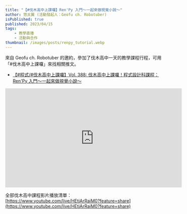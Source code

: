 ```yaml
---
title: "【#伐木高中上課囉】Ren'Py 入門～一起來做視覺小說～"
author: 悠太翼 (活動發起人：Geofu ch. Robotuber)
isPublished: true
published: 2023/04/15
tags:
    - 教學直播
    - 活動與合作
thumbnail: /images/posts/renpy_tutorial.webp
---
```

來自 Geofu ch. Robotuber 的邀約，參加了伐木高中一天的教學課程行程，可用「\#伐木高中上課囉」來找相關推文。

- [【#程式/#伐木高中上課囉】Vol. 388: 伐木高中上課囉！程式設計科課程：Ren'Py 入門～一起來做視覺小說～](https://www.youtube.com/live/TRsDuFXSMnQ?feature=share)

<iframe width="560" height="315" src="https://www.youtube.com/embed/TRsDuFXSMnQ" title="YouTube video player" frameborder="0" allow="accelerometer; autoplay; clipboard-write; encrypted-media; gyroscope; picture-in-picture; web-share" allowfullscreen></iframe>

全部伐木高中課程影片播放清單：[https://www.youtube.com/live/HEtjArRaiM0?feature=share](https://www.youtube.com/live/HEtjArRaiM0?feature=share)